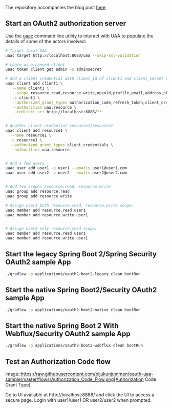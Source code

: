 The repository accompanies the blog post [here](http://www.java-allandsundry.com/2018/03/spring-boot-2-native-approach-to-sso.html)

## Start an OAuth2 authorization server

Use the [uaac](https://github.com/cloudfoundry/cf-uaac) command line utility to interact with UAA to populate the details of some of the actors involved:

```sh
# Target local UAA
uaac target http://localhost:8080/uaa --skip-ssl-validation

# Login as a canned client
uaac token client get admin -s adminsecret

# Add a client credential with client_id of client1 and client_secret of client1
uaac client add client1 \
   --name client1 \
   --scope resource.read,resource.write,openid,profile,email,address,phone \
   -s client1 \
   --authorized_grant_types authorization_code,refresh_token,client_credentials,password \
   --authorities uaa.resource \
   --redirect_uri http://localhost:8888/**


# Another client credential resource1/resource1
uaac client add resource1 \
  --name resource1 \
  -s resource1 \
  --authorized_grant_types client_credentials \
  --authorities uaa.resource


# Add a few users
uaac user add user1 -p user1 --emails user1@user1.com
uaac user add user2 -p user2 --emails user2@user2.com


# Add two scopes resource.read, resource.write
uaac group add resource.read
uaac group add resource.write

# Assign user1 both resource.read, resource.write scope:
uaac member add resource.read user1
uaac member add resource.write user1


# Assign user2 only resource.read scope:
uaac member add resource.read user1
uaac member add resource.write user1


```

## Start the legacy Spring Boot 2/Spring Security OAuth2 sample App
```sh
./gradlew -p applications/oauth2-boot2-legacy clean bootRun
```

## Start the native Spring Boot2/Security OAuth2 sample App
```sh
./gradlew -p applications/oauth2-boot2-native clean bootRun
```

## Start the native Spring Boot 2 With Webflux/Security OAuth2 sample App
```sh
./gradlew -p applications/oauth2-boot2-webflux clean bootRun
```


## Test an Authorization Code flow

image::https://raw.githubusercontent.com/bijukunjummen/oauth-uaa-sample/master/flows/Authorization_Code_Flow.png[Authorization Code Grant Type]

Go to UI available at http://localhost:8888/ and click the UI to access a secure page. Login with user1/user1 OR user2/user2 when prompted.
